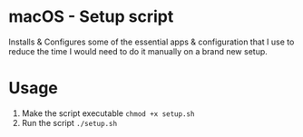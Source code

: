 # macOS - Setup script
Installs & Configures some of the essential apps & configuration that I use to reduce the time I would need to do it manually on a brand new setup.

# Usage
1. Make the script executable `chmod +x setup.sh`
2. Run the script `./setup.sh`